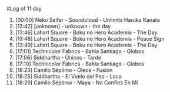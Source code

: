 #Log of 11 day

1. [00:00] Neko Seifer - Soundcloud - Unlimits Haruka Kanata
1. [13:42] [unknown] - unknown - the day
1. [13:46] Laharl Square - Boku no Hero Academia - The Day
1. [13:48] Laharl Square - Boku no Hero Academia - Peace Sign
1. [13:49] Laharl Square - Boku no Hero Academia - The Day
1. [17:01] Technicolor Fabrics - Bahía Santiago - Globos
1. [17:06] Siddhartha - Únicos - Tarde
1. [17:10] Technicolor Fabrics - Bahía Santiago - Globos
1. [18:23] Camilo Séptimo - Óleos - Fusión
1. [18:25] Siddhartha - El Vuelo del Pez - Loco
1. [18:29] Camilo Séptimo - Maya - No Confíes En Mí

